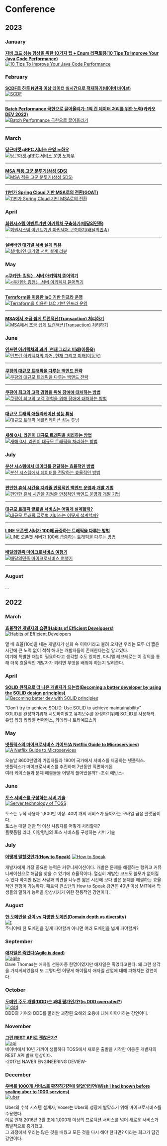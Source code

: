 # Conference

## 2023

### January
**[자바 코드 성능 향상을 위한 10가지 팁 + Enum 리팩토링(10 Tips To Improve Your Java Code Performance)](https://github.com/JayFreemandev/Conference/blob/main/10%20Tips%20To%20Improve%20Your%20Java%20Code%20Performance/readme.md)**  
[![10 Tips To Improve Your Java Code Performance](https://github.com/JayFreemandev/Conference/assets/72185011/6847b55d-d75d-4b67-adf1-c9a91d010d74)](https://www.youtube.com/watch?v=frhNwZo_eQE)

### February
**[SCDF로 하루 N만곡 이상 데이터 실시간으로 적재하기(네이버 바이브)](https://github.com/JayFreemandev/Conference/tree/main/%EB%84%A4%EC%9D%B4%EB%B2%84%20%EB%B0%94%EC%9D%B4%EB%B8%8C%20%EB%B0%B0%EC%B9%98%20%EA%B0%9C%EC%84%A0)**  
[![SCDF](https://github.com/JayFreemandev/Conference/assets/72185011/baa9f5b6-51aa-4058-950f-c238c5481e7c)](https://www.youtube.com/watch?v=frhNwZo_eQE)
<hr>

**[Batch Performance 극한으로 끌어올리기: 1억 건 데이터 처리를 위한 노력(카카오 DEV 2022)](https://github.com/JayFreemandev/Conference/tree/main/%EB%84%A4%EC%9D%B4%EB%B2%84%20%EB%B0%94%EC%9D%B4%EB%B8%8C%20%EB%B0%B0%EC%B9%98%20%EA%B0%9C%EC%84%A0)**  
[![Batch Performance 극한으로 끌어올리기](https://github.com/JayFreemandev/Conference/assets/72185011/3455a77f-56af-455f-80cd-ba1c47bfcc66)](https://www.youtube.com/watch?v=2IIwQDIi3ys&list=PLyraqdoIVJhmCIlhXAYjZwqwxT5Ih1kBG&index=7)
<hr>

### March  
**[당근마켓 gRPC 서비스 운영 노하우](https://github.com/JayFreemandev/Conference/tree/main/Functional%20Programming)**  
[![당근마켓 gRPC 서비스 운영 노하우](https://github.com/JayFreemandev/Conference/assets/72185011/95ca5de2-9577-472f-97dc-2a1540ff3fdc)](https://www.youtube.com/watch?v=2IIwQDIi3ys&list=PLyraqdoIVJhmCIlhXAYjZwqwxT5Ih1kBG&index=7)
<hr>

**[MSA 적용 고군 분투기(삼성 SDS)](https://github.com/JayFreemandev/Conference/tree/main/Functional%20Programming)**  
[![MSA 적용 고군 분투기(삼성 SDS)](https://github.com/JayFreemandev/Conference/assets/72185011/aa8ca745-abce-4dca-acaa-bc73b64a9f1a)](https://www.youtube.com/watch?v=1SgmZQsUurE)
<hr>

**[11번가 Spring Cloud 기반 MSA로의 전환(GOAT)](https://github.com/JayFreemandev/Conference/tree/main/Functional%20Programming)**  
[![11번가 Spring Cloud 기반 MSA로의 전환](https://github.com/JayFreemandev/Conference/assets/72185011/bbe10d18-47dc-4b64-a632-c342b8cbfa47)](https://www.youtube.com/watch?v=J-VP0WFEQsY)
### April 
**[회원시스템 이벤트기반 아키텍처 구축하기(배달의민족)](https://github.com/JayFreemandev/Conference/tree/main/Functional%20Programming)**  
[![회원시스템 이벤트기반 아키텍처 구축하기(배달의민족)](https://github.com/JayFreemandev/Conference/assets/72185011/b4fc40bc-1b84-4df1-83b8-942ef08f4895)](https://www.youtube.com/watch?v=b65zIH7sDug)
<hr>

**[실버바인 대기열 서버 설계 리뷰](https://github.com/JayFreemandev/Conference/tree/main/Functional%20Programming)**  
[![실버바인 대기열 서버 설계 리뷰](https://github.com/JayFreemandev/Conference/assets/72185011/c82de316-f795-49c1-9b86-2c5bd6160d53)](https://www.youtube.com/watch?v=3pO9GJ4zndE)
### May
**[<쿠키런: 킹덤〉 서버 아키텍처 뜯어먹기](https://github.com/JayFreemandev/Conference/tree/main/Functional%20Programming)**  
[![<쿠키런: 킹덤〉 서버 아키텍처 뜯어먹기](https://github.com/JayFreemandev/Conference/assets/72185011/d14b3a07-6952-4b72-8d5f-a12c1556d2bd)](https://www.youtube.com/watch?v=FUEZibcZEkg)
<hr>

**[Terraform을 이용한 IaC 기반 인프라 운영](https://github.com/JayFreemandev/Conference/tree/main/Functional%20Programming)**  
[![Terraform을 이용한 IaC 기반 인프라 운영](https://github.com/JayFreemandev/Conference/assets/72185011/b79e05f1-a994-4060-a1f3-89b38e1761a6)](https://www.youtube.com/watch?v=aTUnOf244Cs)
<hr>

**[MSA에서 조금 쉽게 트랜잭션(Transaction) 처리하기](https://github.com/JayFreemandev/Conference/tree/main/Functional%20Programming)**  
[![MSA에서 조금 쉽게 트랜잭션(Transaction) 처리하기](https://github.com/JayFreemandev/Conference/assets/72185011/767e86b1-d88d-49d9-a5db-4b1b26886925)](https://youtu.be/U_TvOgZXK8k)
### June
**[인프런 아키텍처의 과거, 현재 그리고 미래(이동욱)](https://github.com/JayFreemandev/Conference/tree/main/Functional%20Programming)**  
[![인프런 아키텍처의 과거, 현재 그리고 미래(이동욱)](https://github.com/JayFreemandev/Conference/assets/72185011/03b5106d-1a9a-4c79-a023-be58fb1964ef)](https://www.youtube.com/watch?v=D_QH50UkX_4)
<hr>

**[쿠팡의 대규모 트래픽을 다루는 백앤드 전략](https://github.com/JayFreemandev/Conference/tree/main/Functional%20Programming)**  
[![쿠팡의 대규모 트래픽을 다루는 백앤드 전략](https://github.com/JayFreemandev/Conference/assets/72185011/cb30e7d3-43c1-4b31-9089-524dc564b855)](https://www.youtube.com/watch?v=qzHjK1-07fI&t=1297s)
<hr>

**[쿠팡이 최고의 고객 경험을 위해 장애에 대처하는 방법](https://github.com/JayFreemandev/Conference/tree/main/Functional%20Programming)**  
[![쿠팡이 최고의 고객 경험을 위해 장애에 대처하는 방법](https://github.com/JayFreemandev/Conference/assets/72185011/a085520f-6d4d-4355-9973-ea8088324ebb)](https://www.youtube.com/watch?v=Y6Tfsd9S6GU)
<hr>

**[대규모 트래픽 애플리케이션 성능 튜닝](https://github.com/JayFreemandev/Conference/tree/main/Functional%20Programming)**  
[![대규모 트래픽 애플리케이션 성능 튜닝](https://github.com/JayFreemandev/Conference/assets/72185011/d0e98fdb-a91d-4be0-b1ca-ce22d28c1abe)](https://www.youtube.com/watch?v=5oTlFJ0llNw)
<hr>

**[새해 0시, 라인이 대규모 트래픽을 처리하는 방법](https://github.com/JayFreemandev/Conference/tree/main/Functional%20Programming)**  
[![새해 0시, 라인이 대규모 트래픽을 처리하는 방법](https://github.com/JayFreemandev/Conference/assets/72185011/b18826a6-c24e-4efb-9a33-aea3358e4285)](https://www.youtube.com/watch?v=igw8oUQBXtc)
### July
**[분산 시스템에서 데이터를 전달하는 효율적인 방법](https://github.com/JayFreemandev/Conference/tree/main/Functional%20Programming)**  
[![분산 시스템에서 데이터를 전달하는 효율적인 방법](https://github.com/JayFreemandev/Conference/assets/72185011/003c7374-db19-4636-886a-0c0acd067668)](https://www.youtube.com/watch?v=uk5fRLUsBfk)
<hr>

**[편안한 휴식 시간을 지켜줄 안정적인 백엔드 운영과 개발 기법](https://github.com/JayFreemandev/Conference/tree/main/Functional%20Programming)**  
[![편안한 휴식 시간을 지켜줄 안정적인 백엔드 운영과 개발 기법](https://github.com/JayFreemandev/Conference/assets/72185011/9bc82ef2-560c-4522-b01a-ac68268e4446)](https://www.youtube.com/watch?v=2hCbY_mpqSgC)
<hr>

**[대규모 트래픽 글로벌 서비스는 어떻게 설계할까?](https://github.com/JayFreemandev/Conference/tree/main/Functional%20Programming)**  
[![대규모 트래픽 글로벌 서비스는 어떻게 설계할까?](https://github.com/JayFreemandev/Conference/assets/72185011/2e13cfb1-7118-4bcb-965a-2a397c37355c)](https://www.youtube.com/watch?v=P0z14EJvnjE)
<hr>

**[LINE 오픈챗 서버가 100배 급증하는 트래픽을 다루는 방법](https://github.com/JayFreemandev/Conference/tree/main/Functional%20Programming)**  
[![LINE 오픈챗 서버가 100배 급증하는 트래픽을 다루는 방법](https://github.com/JayFreemandev/Conference/assets/72185011/5a3686d1-bf92-452a-858d-82490b87a1c4)](https://www.youtube.com/watch?v=L5ZjChLvd7U)
<hr>

**[배달의민족 마이크로서비스 여행기](https://github.com/JayFreemandev/Conference/tree/main/Functional%20Programming)**  
[![배달의민족 마이크로서비스 여행기](https://github.com/JayFreemandev/Conference/assets/72185011/126e3fc5-e2ee-4d53-8054-1e290d9c8c6f)](https://youtu.be/BnS6343GTkY)
<hr>

### August
...

## 2022

### March

**[효율적인 개발자의 습관(Habits of Efficient Developers)](https://github.com/JayFreemandev/Conference/blob/main/Habits%20of%20Efficient%20Developers/README.md)**  
[![Habits of Efficient Developers](https://user-images.githubusercontent.com/72185011/158063126-5b8e377e-215b-4fc1-8f1c-f04b33e2cd2b.png)](https://youtu.be/9-cyC6O81Bk)

열 배 효율(10x)을 내는 개발자가 신화 속 이야기라고 불려 오지만 우리는 모두 더 짧은 시간에 큰 노력 없이 척척 해내는 개발자들이 존재한다는걸 알고있다.  
여기에 특별한 재능이 필요하다고 생각할 수도 있지만, 다니엘 레브레로는 이 강의를 통해 더욱 효율적인 개발자가 되려면 무엇을 배워야 하는지 알려준다.

### April
**[SOLID 원칙으로 더 나은 개발자가 되는법(Becoming a better developer by using the SOLID design principles)](https://github.com/JayFreemandev/Conference/tree/main/Becoming%20a%20better%20developer%20by%20using%20the%20SOLID%20design%20principles)**  
[![Becoming better dev with SOLID principles](https://user-images.githubusercontent.com/72185011/158067792-e4add847-4526-4ed7-96e9-eb3170414e1b.png)](https://www.youtube.com/watch?v=rtmFCcjEgEw&pp=ugMICgJrbxABGAE%3D)

"Don't try to achieve SOLID. Use SOLID to achieve maintainability"  
SOLID를 완성하기위해 시도하지말고 유지보수를 완성하기위해 SOLID를 사용해라.  
유럽 리딩 라라벨 컨퍼런스, 카테리나 트라예프스카  

### May

**[넷플릭스의 마이크로서비스 가이드(A Netflix Guide to Microservices)](https://github.com/JayFreemandev/Conference/tree/main/A%20Netflix%20Guide%20to%20Microservices)**  
[![A Netflix Guide to Microservices](https://user-images.githubusercontent.com/72185011/171405373-24027b6d-b266-438e-90a4-00d8b4442f80.png)](https://www.youtube.com/watch?v=V_oxbj-a1wQ)

오늘날 8600만명의 가입자들과 190여 국가에서 서비스를 제공하는 넷플릭스.  
넷플릭스가 마이크로서비스를 추진하며 7년동안 직면하게된  
여러 케이스들과 문제 해결들을 어떻게 풀어냈을까? -조쉬 에반스-

### June
**[토스 서비스를 구성하는 서버 기술](https://github.com/JayFreemandev/Conference/blob/main/%ED%86%A0%EC%8A%A4%20%EC%84%9C%EB%B9%84%EC%8A%A4%EB%A5%BC%20%EA%B5%AC%EC%84%B1%ED%95%98%EB%8A%94%20%EC%84%9C%EB%B2%84%20%EA%B8%B0%EC%88%A0/RAEDME.MD)**  
[![Server technology of TOSS](https://user-images.githubusercontent.com/72185011/171407219-e66ab8b4-e137-4623-ad6e-6c32f647b2a0.png)](https://youtu.be/9-cyC6O81Bk)

토스는 누적 사용자 1,800만 이상. 40여 개의 서비스가 돌아가는 모바일 금융 플랫폼이다.  
토스는 매달 천만 명 이상 사용자를 어떻게 처리할까?  
플랫폼팀 리더, 이항령님의 토스 서비스를 구성하는 서버 기술
  
### July
**[어떻게 말할것인가(How to Speak)](https://github.com/JayFreemandev/Conference/blob/main/How%20To%20Speak/README.MD)** 
[![How to Speak](https://user-images.githubusercontent.com/72185011/173223072-7b93a1db-19bd-47e0-b81b-21c94c1c3f26.png)](https://youtu.be/Unzc731iCUY)

개발자에게 가장 중요한 능력은 커뮤니케이션이다. 개발은 문제를 해결하는 행위고 커뮤니케이션으로 해답을 찾을 수 있기에 효율적이다. 
열심히 개발한 코드도 쓸모가 없어질 수 있다 하지만 많은 사람과 의견을 나누면 짧은 시간에 보다 많은 문제를 해결하는 효율적인 진행이 가능하다.
패트릭 윈스턴의 How to Speak 강연은 40년 이상 MIT에서 학생들의 말하기 능력을 향상시키기 위한 전통적인 강연이다. 

### August 
**[한 도메인을 깊이 vs 다양한 도메인(Domain depth vs diversity)](https://github.com/JayFreemandev/Conference/blob/main/Domain%20depth%20vs%20diversity%20for%20Junior%20Developer/readme.md)**  
[![t](https://user-images.githubusercontent.com/72185011/202849341-62434332-b285-4b82-b7cd-0053deea4d29.png)](https://www.youtube.com/watch?v=jbrIzLq67zs)  
주니어때 한 도메인을 깊게 파야할까 아니면 여러 도메인을 넓게 파야할까?  

### September
**[애자일은 죽었다(Agile is dead)](https://github.com/JayFreemandev/Conference/tree/main/Agile%20is%20Dead)**  
[![agile](https://user-images.githubusercontent.com/72185011/200123020-4e67b5be-3754-4f61-ab86-4e940f547dbc.jpg)](https://www.youtube.com/watch?v=a-BOSpxYJ9M)  
Dave Thomas는 애자일 선봉자중 한명이였지만 애자일은 죽었다고한다. 왜 그런 생각을 가지게되었을지 또 그렇다면 어떻게 해야될지 애자일 산업에 대해 파해치는 강연이다.  

### October
**[도메인 주도 개발(DDD)는 과대 평가인가?(is DDD overrated?)](https://github.com/JayFreemandev/Conference/tree/main/Is%20Domain-Driven%20Design%20Overrated%3F)**  
[![ddd](https://user-images.githubusercontent.com/72185011/200123423-e6418606-4be2-41a9-9384-8c0050873822.jpg)](https://www.youtube.com/results?search_query=DDD+is+overated)  
DDD의 기여와 DDD를 둘러싼 과장된 오해와 오용에 대해 이야기하는 강연이다. 

### November
**[그런 REST API로 괜찮은가?](https://github.com/JayFreemandev/Conference/blob/main/%EA%B7%B8%EB%9F%B0%20REST%20API%EB%A1%9C%20%EA%B4%9C%EC%B0%AE%EC%9D%80%EA%B0%80%3F/readme.md)**  
[![api](https://user-images.githubusercontent.com/72185011/202465986-121bf7f1-3570-4a00-90d2-50fd7cfabbfb.jpg)](https://tv.naver.com/v/2292653)  
네이버에서 10년 가까이 생활하다 TOSS에서 새로운 출발을 시작한 이응준 개발자의 REST API 발표 영상이다.  
-2017년 NAVER ENGINEERING DEVIEW-  

### December
**[우버를 1000개 서비스로 확장하기전에 알았더라면(Wish I had known before scaling uber to 1000 services)](https://github.com/JayFreemandev/Conference/tree/main/What%20I%20Wish%20I%20Had%20Known%20Before%20Scaling%20Uber%20to%201000%20Services)**   
[![uber](https://user-images.githubusercontent.com/72185011/200123677-a3e6939d-7160-484c-886d-1a5f5135db72.jpg)](https://www.youtube.com/watch?v=kb-m2fasdDY)  

Uber의 수석 시스템 설계자, Voxer는 Uber의 성장에 발맞추기 위해 마이크로서비스를 수용했다.   
이로 인해 2016년 3월 초에 1,000개 이상의 프로덕션 서비스를 넘어 새로운 서비스가 폭발적으로 증가했고.   
그 과정에서 우리는 많은 것을 배웠고 모든 것을 다시 해야 한다면? 이라는 회고가 담긴 강연이다.  
